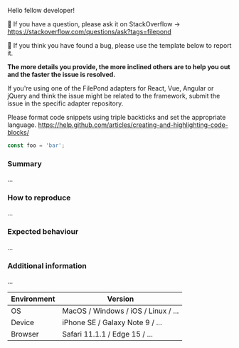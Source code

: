 Hello fellow developer!

🧠 If you have a question, please ask it on StackOverflow -> https://stackoverflow.com/questions/ask?tags=filepond

🐜 If you think you have found a bug, please use the template below to report it.


**The more details you provide, the more inclined others are to help you out and the faster the issue is resolved.**


If you're using one of the FilePond adapters for React, Vue, Angular or jQuery and think the issue might be related to the framework, submit the issue in the specific adapter repository.


Please format code snippets using triple backticks and set the appropriate language.
https://help.github.com/articles/creating-and-highlighting-code-blocks/

```js
const foo = 'bar';
```

### Summary

...

### How to reproduce

...

### Expected behaviour

...

### Additional information

...

| Environment  | Version
|------------- | -----------
| OS           | MacOS / Windows / iOS / Linux / ...
| Device       | iPhone SE / Galaxy Note 9 / ...
| Browser      | Safari 11.1.1 / Edge 15 / ...
